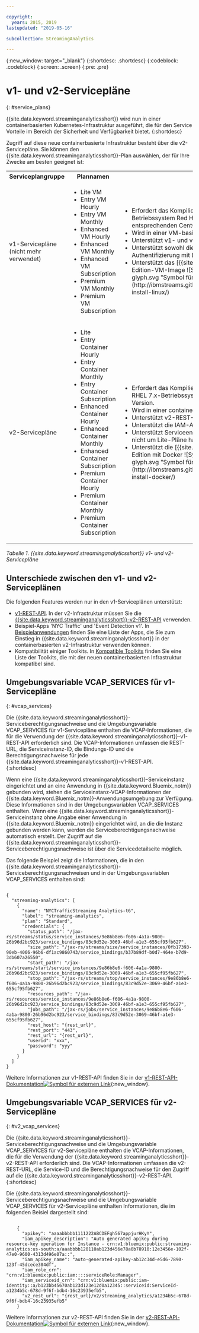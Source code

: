 ```yaml
---

copyright:
  years: 2015, 2019
lastupdated: "2019-05-16"

subcollection: StreamingAnalytics

---
```


<!-- Attribute definitions -->
{:new_window: target="_blank"}
{:shortdesc: .shortdesc}
{:codeblock: .codeblock}
{:screen: .screen}
{:pre: .pre}

# v1- und v2-Servicepläne
{: #service_plans}

{{site.data.keyword.streaminganalyticsshort}} wird nun in einer containerbasierten Kubernetes-Infrastruktur ausgeführt, die für den Service Vorteile im Bereich der Sicherheit und Verfügbarkeit bietet.
{:shortdesc}

Zugriff auf diese neue containerbasierte Infrastruktur besteht über die v2-Servicepläne. Sie können den {{site.data.keyword.streaminganalyticsshort}}-Plan auswählen, der für Ihre Zwecke am besten geeignet ist:


<table summary="Diese Tabelle enthält eine Liste mit Serviceplänen, die Sie zur Erstellung Ihres {{site.data.keyword.streaminganalyticsshort}}-Service verwenden können. In der Tabelle sind alle Servicepläne sowohl für die v1- als auch für die v2-Plangruppe sowie eine Liste der Features für die jeweilige Plangruppe aufgeführt.">
  <tr>
    <th>Serviceplangruppe<br></th>
    <th>Plannamen<br></th>
    <th>Verfügbare Features<br></th>
  </tr>
  <tr>
    <td width="15%">
    v1-Servicepläne (nicht mehr verwendet)    
    </td>
    <td width="35%">
    <ul>
      <li>Lite VM</li>
      <li>Entry VM Hourly</li>
      <li>Entry VM Monthly</li>
      <li>Enhanced VM Hourly</li>
      <li>Enhanced VM Monthly</li>
      <li>Enhanced VM Subscription</li>
      <li>Premium VM Monthly</li>
      <li>Premium VM Subscription</li>
    </ul>
    </td>
    <td>
      <ul>
        <li>Erfordert das Kompilieren der Streams-Anwendung unter dem Betriebssystem Red Hat Enterprise Linux (RHEL) 6.5 oder einer entsprechenden CentOS-Version.</li>
        <li>Wird in einer VM-basierten Infrastruktur ausgeführt.</li>
        <li>Unterstützt v1- und v2-REST-APIs.<br></li>
        <li>Unterstützt sowohl die IAM-Authentifizierung als auch die Authentifizierung mit Benutzerberechtigungsnachweisen.</li>
        <li>Unterstützt das [{{site.data.keyword.streamsshort}} Quick Start Edition-VM-Image ![Symbol für externen Link](../../icons/launch-glyph.svg "Symbol für externen Link")](http://ibmstreams.github.io/streamsx.documentation/docs/4.3/qse-install-linux/)
      </ul>    
    </td>
  </tr>
  <tr>
    <td>
    v2-Servicepläne
    </td>
    <td>
      <ul>
        <li>Lite</li>
        <li>Entry Container Hourly</li>
        <li>Entry Container Monthly</li>
        <li>Entry Container Subscription</li>
        <li>Enhanced Container Hourly</li>
        <li>Enhanced Container Monthly</li>
        <li>Enhanced Container Subscription</li>
        <li>Premium Container Hourly</li>
        <li>Premium Container Monthly</li>
        <li>Premium Container Subscription</li>
      </ul>
    </td>
    <td>
    <ul>
      <li>Erfordert das Kompilieren der Streams-Anwendung unter einem RHEL 7.x-Betriebssystem oder einer entsprechenden CentOS-Version.</li>
      <li>Wird in einer containerbasierten Infrastruktur ausgeführt.</li>
      <li>Unterstützt v2-REST-APIs.<br></li>
      <li>Unterstützt die IAM-Authentifizierung.</li>
      <li>Unterstützt Serviceendpunkte für Servicepläne, bei denen es sich nicht um Lite-Pläne handelt</li>
      <li>Unterstützt die [{{site.data.keyword.streamsshort}} Quick Start Edition mit Docker ![Symbol für externen Link](../../icons/launch-glyph.svg "Symbol für externen Link")](http://ibmstreams.github.io/streamsx.documentation/docs/4.3/qse-install-docker/)</li>
    </ul>
    </td>
  </tr>
</table>

*Tabelle 1. {{site.data.keyword.streaminganalyticsshort}} v1- und v2-Servicepläne*

## Unterschiede zwischen den v1- und v2-Serviceplänen

Die folgenden Features werden nur in den v1-Serviceplänen unterstützt:

* [v1-REST-API](https://{DomainName}/apidocs/streaming-analytics-v1). In der v2-Infrastruktur müssen Sie die [{{site.data.keyword.streaminganalyticsshort}}-v2-REST-API](https://{DomainName}/apidocs/streaming-analytics-v2) verwenden.
* Beispiel-Apps 'NYC Traffic' und 'Event Detection v1'. In [Beispielanwendungen](/docs/services/StreamingAnalytics?topic=StreamingAnalytics-starterapps) finden Sie eine Liste der Apps, die Sie zum Einstieg in {{site.data.keyword.streaminganalyticsshort}} in der containerbasierten v2-Infrastruktur verwenden können.
* Kompatibilität einiger Toolkits. In [Kompatible Toolkits](/docs/services/StreamingAnalytics?topic=StreamingAnalytics-compatible_toolkits) finden Sie eine Liste der Toolkits, die mit der neuen containerbasierten Infrastruktur kompatibel sind.

## Umgebungsvariable VCAP_SERVICES für v1-Servicepläne
{: #vcap_services}

Die {{site.data.keyword.streaminganalyticsshort}}-Serviceberechtigungsnachweise und die Umgebungsvariable VCAP_SERVICES für v1-Servicepläne enthalten die VCAP-Informationen, die für die Verwendung der {{site.data.keyword.streaminganalyticsshort}}-v1-REST-API erforderlich sind. Die VCAP-Informationen umfassen die REST-URL, die Serviceinstanz-ID, die Bindungs-ID und die Berechtigungsnachweise für jede {{site.data.keyword.streaminganalyticsshort}}-v1-REST-API.  
{:shortdesc}

 Wenn eine {{site.data.keyword.streaminganalyticsshort}}-Serviceinstanz eingerichtet und an eine Anwendung in {{site.data.keyword.Bluemix_notm}} gebunden wird, stehen die Serviceinstanz-VCAP-Informationen der {{site.data.keyword.Bluemix_notm}}-Anwendungsumgebung zur Verfügung. Diese Informationen sind in der Umgebungsvariablen VCAP_SERVICES enthalten. Wenn eine {{site.data.keyword.streaminganalyticsshort}}-Serviceinstanz ohne Angabe einer Anwendung in {{site.data.keyword.Bluemix_notm}} eingerichtet wird, an die die Instanz gebunden werden kann, werden die Serviceberechtigungsnachweise automatisch erstellt. Der Zugriff auf die {{site.data.keyword.streaminganalyticsshort}}-Serviceberechtigungsnachweise ist über die Servicedetailseite möglich.


Das folgende Beispiel zeigt die Informationen, die in den {{site.data.keyword.streaminganalyticsshort}}-Serviceberechtigungsnachweisen und in der Umgebungsvariablen VCAP_SERVICES enthalten sind:

<pre><code>
{
  "streaming-analytics": [
    {
      "name": "NYCTrafficStreaming Analytics-t6",
      "label": "streaming-analytics",
      "plan": "Standard",
      "credentials": {
        "status_path": "/jax-rs/streams/status/service_instances/9e86b8e6-f606-4a1a-9800-26b96d2bc923/service_bindings/83c9d52e-3069-46bf-a1e3-655cf95fb627",
        "size_path": "/jax-rs/streams/size/service_instances/0fb17393-90eb-4066-96b6-df1ac9860743/service_bindings/b37b89df-b0d7-464e-b7d9-3db607a26550",
        "start_path": "/jax-rs/streams/start/service_instances/9e86b8e6-f606-4a1a-9800-26b96d2bc923/service_bindings/83c9d52e-3069-46bf-a1e3-655cf95fb627",
        "stop_path": "/jax-rs/streams/stop/service_instances/9e86b8e6-f606-4a1a-9800-26b96d2bc923/service_bindings/83c9d52e-3069-46bf-a1e3-655cf95fb627",
        "resources_path": "/jax-rs/resources/service_instances/9e86b8e6-f606-4a1a-9800-26b96d2bc923/service_bindings/83c9d52e-3069-46bf-a1e3-655cf95fb627",
        "jobs_path": "/jax-rs/jobs/service_instances/9e86b8e6-f606-4a1a-9800-26b96d2bc923/service_bindings/83c9d52e-3069-46bf-a1e3-655cf95fb627",
        "rest_host": "{rest_url}",
        "rest_port": "443",
        "rest_url": "{rest_url}",
        "userid": "xxx",
        "password": "yyy"
      }
    }
  ]
}	  
</code></pre>

Weitere Informationen zur v1-REST-API finden Sie in der [v1-REST-API-Dokumentation![Symbol für externen Link](../../icons/launch-glyph.svg "Symbol für externen Link")](https://{DomainName}/apidocs/streaming-analytics-v1){:new_window}.

## Umgebungsvariable VCAP_SERVICES für v2-Servicepläne
{: #v2_vcap_services}

Die {{site.data.keyword.streaminganalyticsshort}}-Serviceberechtigungsnachweise und die Umgebungsvariable VCAP_SERVICES für v2-Servicepläne enthalten die VCAP-Informationen, die für die Verwendung der {{site.data.keyword.streaminganalyticsshort}}-v2-REST-API erforderlich sind. Die VCAP-Informationen umfassen die v2-REST-URL, die Service-ID und die Berechtigungsnachweise für den Zugriff auf die {{site.data.keyword.streaminganalyticsshort}}-v2-REST-API.  
{:shortdesc}

Die {{site.data.keyword.streaminganalyticsshort}}-Serviceberechtigungsnachweise und die Umgebungsvariable VCAP_SERVICES für v2-Servicepläne enthalten Informationen, die im folgenden Beisiel dargestellt sind:

<pre><code>
    {
      "apikey": "aaaabbbbb1111222ABCDEFgh567appjurHKyY",
      "iam_apikey_description": "Auto generated apikey during resource-key operation for Instance - crn:v1:bluemix:public:streaming-analytics:us-south:a/aaabbbb120110ab123d456e78a0b78910:12e3456e-102f-47e0-9600-4313d496e07a::",
      "iam_apikey_name": "auto-generated-apikey-ab12c34d-e5d6-7890-123f-45dcece304df",
      "iam_role_crn": "crn:v1:bluemix:public:iam::::serviceRole:Manager",
      "iam_serviceid_crn": "crn:v1:bluemix:public:iam-identity::a/b123bb45670ab123d123e12d0a12345::serviceid:ServiceId-a1234b5c-678d-9f6f-bdb4-16c23935efb5",
      "v2_rest_url": "{rest_url}/v2/streaming_analytics/a1234b5c-678d-9f6f-bdb4-16c23935efb5"
    }
</code></pre>

Weitere Informationen zur v2-REST-API finden Sie in der [v2-REST-API-Dokumentation![Symbol für externen Link](../../icons/launch-glyph.svg "Symbol für externen Link")](https://{DomainName}/apidocs/streaming-analytics-v2){:new_window}.
